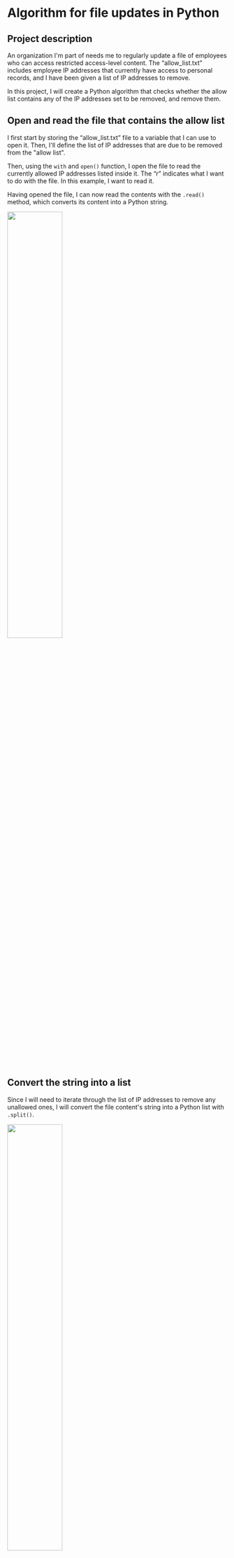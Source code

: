 <h1>Algorithm for file updates in Python</h1>

<h2>Project description</h2>

<p>An organization I'm part of needs me to regularly update a file of employees who can access restricted access-level content. The <q>allow_list.txt</q> includes employee IP addresses that currently have access to personal records, and I have been given a list of IP addresses to remove.</p>
<p>In this project, I will create a Python algorithm that checks whether the allow list contains any of the IP addresses set to be removed, and remove them.</p>

<h2>Open and read the file that contains the allow list</h2>
<p>I first start by storing the <q>allow_list.txt</q> file to a variable that I can use to open it. Then, I'll define the list of IP addresses that are due to be removed from the "allow list".</p>
<p>Then, using the <code>with</code> and <code>open()</code> function, I open the file to read the currently allowed IP addresses listed inside it. The <q>r</q> indicates what I want to do with the file. In this example, I want to read it.</p>
<p>Having opened the file, I can now read the contents with the <code>.read()</code> method, which converts its content into a Python string.</p>
 <img src="https://i.imgur.com/mKzEswr.png" width="50%" height="50%">

<h2>Convert the string into a list</h2>
<p>Since I will need to iterate through the list of IP addresses to remove any unallowed ones, I will convert the file content's string into a Python list with <code>.split()</code>.</p> 
<img src="https://i.imgur.com/FGHjXM6.png" width="50%" height="50%">

 
<h2>Iterate through the remove list</h2>
<p>Now that all of the allowed IP addresses are easily available in a list, I will iterate through all the ones I need to remove to check if they exist in the currently allowed IP addresses. 
</p>
<img src="https://i.imgur.com/3ySqen5.png" width="30%" height="30%">
 
<h2>Remove IP addresses that are on the remove list</h2>
<p>While iterating through the IP addresses to be removed, I will create a conditional to remove an IP address from the list of allowed IP addresses if it is currently allowed but should be removed. 
</p>
<img src="https://i.imgur.com/9n1lxc8.png" width="50%" height="50%">
 
<h2>Update the file with the revised list of IP addresses</h2>
<p>Now that I have the updated list of IP addresses, I need to update the allow_list.txt file with the updated list. I will first convert the Python list to a string where each IP address is on its own line. Then, I will open the allow_list.txt file with the <q>w</q> parameter to overwrite the file and avoid duplicate information. Finally, I will write the updated string of allowed IP addresses into the file. 
</p>
 <img src="https://i.imgur.com/8QDYY5I.png" width="60%" height="60%">
 <img src="https://i.imgur.com/BpTkzZB.png" width="50%" height="50%">
<h2>Summary</h2>
<p>For this task, I created an algorithm that removes IP addresses identified in a <q>remove_list</q> variable from the <q>allow_list.txt</q> file of approved IP addresses. This algorithm involved opening the file, converting it to a string to be read, and then converting this string to a list stored in the variable <code>ip_addresses</code>. I then iterated through the IP addresses in <q>remove_list</q>. With each iteration, I checked if the element was part of the <q>ip_addresses</q> list. If so, I applied the <code>.remove()</code> method to it to remove the element from <q>ip_addresses</q>. After this, I used the <code>.join()</code> method to convert the <q>ip_addresses</q> back into a string so that I could write over the contents of the <q>allow_list.txt</q> file with the revised list of IP addresses. Finally, I printed the file output using <code>print()</code></p>
